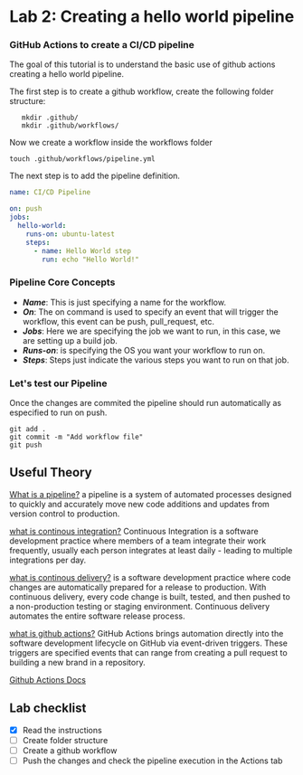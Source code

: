 # Lab 2: Creating a hello world pipeline

### GitHub Actions to create a CI/CD pipeline
The goal of this tutorial is to understand the basic use of github actions creating a hello world pipeline.


The first step is to create a github workflow, create the following folder structure:
```
   mkdir .github/
   mkdir .github/workflows/
```
Now we create a workflow inside the workflows folder
```
touch .github/workflows/pipeline.yml
```
The next step is to add the pipeline definition.
```yml
name: CI/CD Pipeline

on: push
jobs:
  hello-world:
    runs-on: ubuntu-latest
    steps:
      - name: Hello World step
        run: echo "Hello World!"
```
### Pipeline Core Concepts
- ***Name***: This is just specifying a name for the workflow.
- ***On***: The on command is used to specify an event that will trigger the workflow, this event can be push, pull_request, etc.
- ***Jobs***: Here we are specifying the job we want to run, in this case, we are setting up a build job.
- ***Runs-on***: is specifying the OS you want your workflow to run on.
- ***Steps***: Steps just indicate the various steps you want to run on that job.

### Let's test our Pipeline
Once the changes are commited the pipeline should run automatically as especified to run on push.

```
git add .
git commit -m "Add workflow file"
git push
```

## Useful Theory 
[What is a pipeline?](https://www.atlassian.com/devops/devops-tools/devops-pipeline#:~:text=A%20DevOps%20pipeline%20is%20a,code%20to%20a%20production%20environment.)
a pipeline is a system of automated processes designed to quickly and accurately move new code additions and updates from version control to production.

[what is continous integration?](https://martinfowler.com/articles/continuousIntegration.html#:~:text=Continuous%20Integration%20is%20a%20software,to%20multiple%20integrations%20per%20day.)
Continuous Integration is a software development practice where members of a team integrate their work frequently, usually each person integrates at least daily - leading to multiple integrations per day.

[what is continous delivery?](https://aws.amazon.com/devops/continuous-delivery/?nc1=h_ls)
is a software development practice where code changes are automatically prepared for a release to production.
With continuous delivery, every code change is built, tested, and then pushed to a non-production testing or staging environment. 
Continuous delivery automates the entire software release process. 

[what is github actions?](https://resources.github.com/downloads/What-is-GitHub.Actions_.Benefits-and-examples.pdf)
GitHub Actions brings automation directly into the software development lifecycle on GitHub via event-driven triggers. These
triggers are specified events that can range from creating a pull request to building a new brand in a repository.

[Github Actions Docs](https://docs.github.com/en/actions/learn-github-actions/understanding-github-actions?learn=getting_started)

## Lab checklist

- [x] Read the instructions
- [ ] Create folder structure
- [ ] Create a github workflow
- [ ] Push the changes and check the pipeline execution in the Actions tab